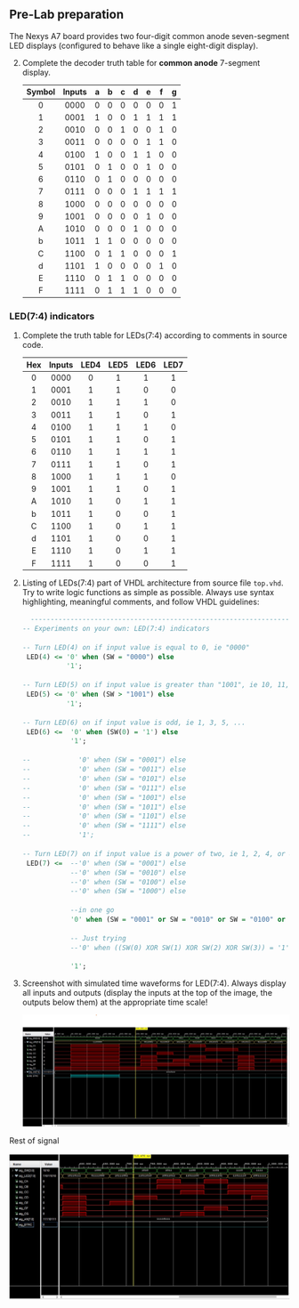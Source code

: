 ## Pre-Lab preparation

The Nexys A7 board provides two four-digit common anode seven-segment LED displays (configured to behave like a single eight-digit display).

2. Complete the decoder truth table for **common anode** 7-segment display.

   | **Symbol** | **Inputs** | **a** | **b** | **c** | **d** | **e** | **f** | **g** |
   | :-: | :-: | :-: | :-: | :-: | :-: | :-: | :-: | :-: |
   | 0 | 0000 | 0 | 0 | 0 | 0 | 0 | 0 | 1 |
   | 1 | 0001 | 1 | 0 | 0 | 1 | 1 | 1 | 1 |
   | 2 | 0010 | 0 | 0 | 1 | 0 | 0 | 1 | 0 |
   | 3 | 0011 | 0 | 0 | 0 | 0 | 1 | 1 | 0 |
   | 4 | 0100 | 1 | 0 | 0 | 1 | 1 | 0 | 0 |
   | 5 | 0101 | 0 | 1 | 0 | 0 | 1 | 0 | 0 |
   | 6 | 0110 | 0 | 1 | 0 | 0 | 0 | 0 | 0 |
   | 7 | 0111 | 0 | 0 | 0 | 1 | 1 | 1 | 1 |
   | 8 | 1000 | 0 | 0 | 0 | 0 | 0 | 0 | 0 |
   | 9 | 1001 | 0 | 0 | 0 | 0 | 1 | 0 | 0 |
   | A | 1010 | 0 | 0 | 0 | 1 | 0 | 0 | 0 |
   | b | 1011 | 1 | 1 | 0 | 0 | 0 | 0 | 0 |
   | C | 1100 | 0 | 1 | 1 | 0 | 0 | 0 | 1 |
   | d | 1101 | 1 | 0 | 0 | 0 | 0 | 1 | 0 |
   | E | 1110 | 0 | 1 | 1 | 0 | 0 | 0 | 0 |
   | F | 1111 | 0 | 1 | 1 | 1 | 0 | 0 | 0 |

### LED(7:4) indicators

1. Complete the truth table for LEDs(7:4) according to comments in source code.

   | **Hex** | **Inputs** | **LED4** | **LED5** | **LED6** | **LED7** |
   | :-: | :-: | :-: | :-: | :-: | :-: |
   | 0 | 0000 | 0 | 1 | 1 | 1 |
   | 1 | 0001 | 1 | 1 | 0 | 0 |
   | 2 | 0010 | 1 | 1 | 1 | 0 |
   | 3 | 0011 | 1 | 1 | 0 | 1 |
   | 4 | 0100 | 1 | 1 | 1 | 0 |
   | 5 | 0101 | 1 | 1 | 0 | 1 |
   | 6 | 0110 | 1 | 1 | 1 | 1 |
   | 7 | 0111 | 1 | 1 | 0 | 1 |
   | 8 | 1000 | 1 | 1 | 1 | 0 |
   | 9 | 1001 | 1 | 1 | 0 | 1 |
   | A | 1010 | 1 | 0 | 1 | 1 |
   | b | 1011 | 1 | 0 | 0 | 1 |
   | C | 1100 | 1 | 0 | 1 | 1 |
   | d | 1101 | 1 | 0 | 0 | 1 |
   | E | 1110 | 1 | 0 | 1 | 1 |
   | F | 1111 | 1 | 0 | 0 | 1 |

2. Listing of LEDs(7:4) part of VHDL architecture from source file `top.vhd`. Try to write logic functions as simple as possible. Always use syntax highlighting, meaningful comments, and follow VHDL guidelines:

   ```vhdl
     --------------------------------------------------------------------
   -- Experiments on your own: LED(7:4) indicators

   -- Turn LED(4) on if input value is equal to 0, ie "0000"
    LED(4) <= '0' when (SW = "0000") else
              '1';

   -- Turn LED(5) on if input value is greater than "1001", ie 10, 11, 12, ...
    LED(5) <= '0' when (SW > "1001") else
              '1';

   -- Turn LED(6) on if input value is odd, ie 1, 3, 5, ...
    LED(6) <=  '0' when (SW(0) = '1') else
               '1';

   --            '0' when (SW = "0001") else 
   --            '0' when (SW = "0011") else 
   --            '0' when (SW = "0101") else 
   --            '0' when (SW = "0111") else 
   --            '0' when (SW = "1001") else 
   --            '0' when (SW = "1011") else 
   --            '0' when (SW = "1101") else 
   --            '0' when (SW = "1111") else
   --            '1';

   -- Turn LED(7) on if input value is a power of two, ie 1, 2, 4, or 8
    LED(7) <=  --'0' when (SW = "0001") else
               --'0' when (SW = "0010") else
               --'0' when (SW = "0100") else
               --'0' when (SW = "1000") else

               --in one go
               '0' when (SW = "0001" or SW = "0010" or SW = "0100" or SW = "1000") else

               -- Just trying
               --'0' when ((SW(0) XOR SW(1) XOR SW(2) XOR SW(3)) = '1' and SW /= "0111" and SW < "1001") else

               '1';
   ```

3. Screenshot with simulated time waveforms for LED(7:4). Always display all inputs and outputs (display the inputs at the top of the image, the outputs below them) at the appropriate time scale!

   ![Simulation](images/simulation_top.jpg)
   
Rest of signal

   ![Simulation](images/simulation_top1.jpg)
